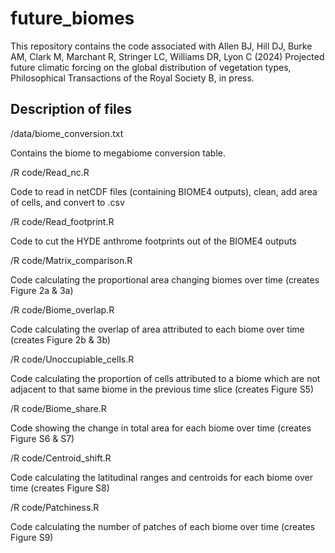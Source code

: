 # future_biomes
This repository contains the code associated with Allen BJ, Hill DJ, Burke AM, Clark M, Marchant R, Stringer LC, Williams DR, Lyon C (2024) Projected future climatic forcing on the global distribution of vegetation types, Philosophical Transactions of the Royal Society B, in press.

## Description of files

/data/biome_conversion.txt

Contains the biome to megabiome conversion table.

/R code/Read_nc.R

Code to read in netCDF files (containing BIOME4 outputs), clean, add area of cells, and convert to .csv

/R code/Read_footprint.R

Code to cut the HYDE anthrome footprints out of the BIOME4 outputs

/R code/Matrix_comparison.R

Code calculating the proportional area changing biomes over time (creates Figure 2a & 3a)

/R code/Biome_overlap.R

Code calculating the overlap of area attributed to each biome over time (creates Figure 2b & 3b)

/R code/Unoccupiable_cells.R

Code calculating the proportion of cells attributed to a biome which are not adjacent to that same biome in the previous time slice (creates Figure S5)

/R code/Biome_share.R

Code showing the change in total area for each biome over time (creates Figure S6 & S7)

/R code/Centroid_shift.R

Code calculating the latitudinal ranges and centroids for each biome over time (creates Figure S8)

/R code/Patchiness.R

Code calculating the number of patches of each biome over time (creates Figure S9)

